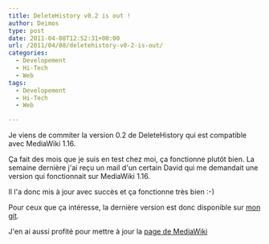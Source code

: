 ```yaml
---
title: DeleteHistory v0.2 is out !
author: Deimos
type: post
date: 2011-04-08T12:52:31+00:00
url: /2011/04/08/deletehistory-v0-2-is-out/
categories:
  - Developement
  - Hi-Tech
  - Web
tags:
  - Developement
  - Hi-Tech
  - Web

---
```


Je viens de commiter la version 0.2 de DeleteHistory qui est compatible avec MediaWiki 1.16.

Ça fait des mois que je suis en test chez moi, ça fonctionne plutôt bien. La semaine dernière j'ai reçu un mail d'un certain David qui me demandait une version qui fonctionnait sur MediaWiki 1.16.
  
Il l'a donc mis à jour avec succès et ça fonctionne très bien :-)

Pour ceux que ça intéresse, la dernière version est donc disponible sur [mon git][1].
  
J'en ai aussi profité pour mettre à jour la [page de MediaWiki][2]

 [1]: http://www.deimos.fr/gitweb/
 [2]: http://www.mediawiki.org/wiki/Extension:DeleteHistory
